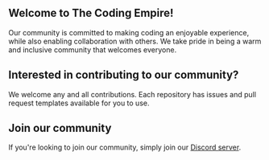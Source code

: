 ## Welcome to The Coding Empire!

Our community is committed to making coding an enjoyable experience, while also enabling collaboration with others. We take pride in being a warm and inclusive community that welcomes everyone.

## Interested in contributing to our community?

We welcome any and all contributions. Each repository has issues and pull request templates available for you to use.

## Join our community

If you're looking to join our community, simply join our [Discord server](https://discord.gg/DBKhnce2bA).
